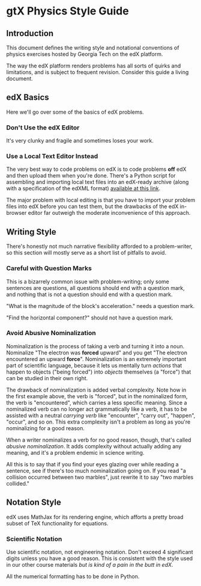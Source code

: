 # gtX Physics Style Guide

## Introduction

This document defines the writing style and notational conventions of physics exercises hosted by Georgia Tech on the edX platform.

The way the edX platform renders problems has all sorts of quirks and limitations, and is subject to frequent revision. Consider this guide a living document.

## edX Basics

Here we'll go over some of the basics of edX problems.

### Don't Use the edX Editor

It's very clunky and fragile and sometimes loses your work.

### Use a Local Text Editor Instead

The very best way to code problems on edX is to code problems **off** edX and then upload them when you're done. There's a Python script for assembling and importing local text files into an edX-ready archive (along with a specification of the edXML format) [available at this link](https://github.gatech.edu/sdouglas6/gtx-library-export).

The major problem with local editing is that you have to import your problem files into edX before you can test them, but the drawbacks of the edX in-browser editor far outweigh the moderate inconvenience of this approach.

## Writing Style

There's honestly not much narrative flexibility afforded to a problem-writer, so this section will mostly serve as a short list of pitfalls to avoid.

### Careful with Question Marks

This is a bizarrely common issue with problem-writing; only some sentences are questions, all questions should end with a question mark, and nothing that is not a question should end with a question mark.

"What is the magnitude of the block's acceleration." needs a question mark.

"Find the horizontal component?" should not have a question mark.

### Avoid Abusive Nominalization

Nominalization is the process of taking a verb and turning it into a noun. Nominalize "The electron was **forced** upward" and you get "The electron encountered an upward **force**". Nominalization is an extremely important part of scientific language, because it lets us mentally turn *actions* that happen to objects ("being forced") into *objects* themselves (a "force") that can be studied in their own right.

The drawback of nominalization is added verbal complexity. Note how in the first example above, the verb is "forced", but in the nominalized form, the verb is "encountered", which carries a less specific meaning. Since a nominalized verb can no longer act grammatically like a verb, it has to be assisted with a neutral *carrying verb* like "encounter", "carry out", "happen", "occur", and so on. This extra complexity isn't a problem as long as you're nominalizing for a good reason.

When a writer nominalizes a verb for no good reason, though, that's called *abusive nominalization*. It adds complexity without actually adding any meaning, and it's a problem endemic in science writing.

All this is to say that if you find your eyes glazing over while reading a sentence, see if there's too much nominalization going on. If you read "a collision occurred between two marbles", just rewrite it to say "two marbles collided."

## Notation Style

edX uses MathJax for its rendering engine, which afforts a pretty broad subset of TeX functionality for equations.

### Scientific Notation

Use scientific notation, not engineering notation. Don't exceed 4 significant digits unless you have a good reason. This is consistent with the style used in our other course materials *but is kind of a pain in the butt in edX*.

All the numerical formatting has to be done in Python. 



